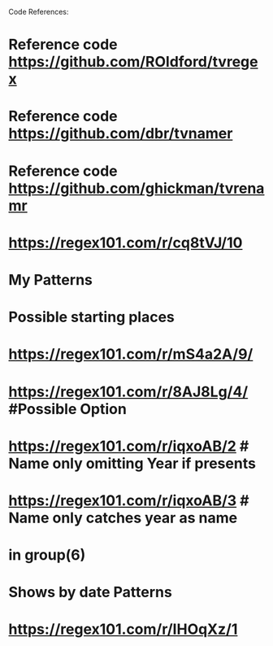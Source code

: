 Code References:

# Reference code https://github.com/ROldford/tvregex
# Reference code https://github.com/dbr/tvnamer
# Reference code https://github.com/ghickman/tvrenamr

# https://regex101.com/r/cq8tVJ/10

# My Patterns
# Possible starting places
# https://regex101.com/r/mS4a2A/9/
# https://regex101.com/r/8AJ8Lg/4/ #Possible Option
# https://regex101.com/r/iqxoAB/2 # Name only omitting Year if presents
# https://regex101.com/r/iqxoAB/3 # Name only catches year as name
# in group(6)

# Shows by date Patterns
# https://regex101.com/r/IHOqXz/1
